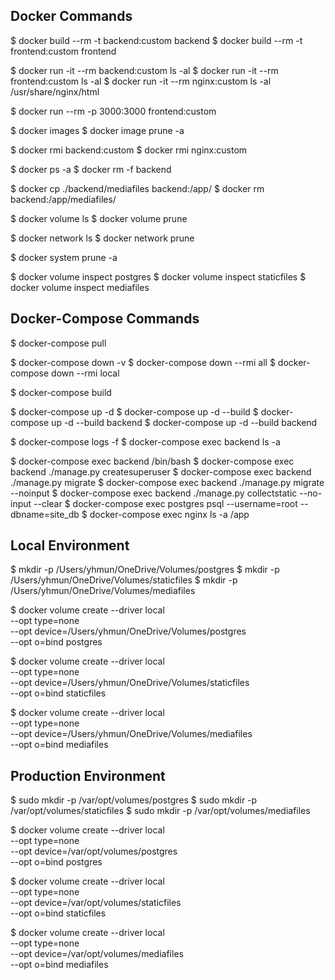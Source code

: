 ## Docker Commands
$ docker build --rm -t backend:custom backend
$ docker build --rm -t frontend:custom frontend

$ docker run -it --rm backend:custom ls -al
$ docker run -it --rm frontend:custom ls -al
$ docker run -it --rm nginx:custom ls -al /usr/share/nginx/html

$ docker run --rm -p 3000:3000 frontend:custom 

$ docker images
$ docker image prune -a

$ docker rmi backend:custom
$ docker rmi nginx:custom

$ docker ps -a
$ docker rm -f backend

$ docker cp ./backend/mediafiles backend:/app/
$ docker rm backend:/app/mediafiles/

$ docker volume ls
$ docker volume prune

$ docker network ls
$ docker network prune

$ docker system prune -a

$ docker volume inspect postgres
$ docker volume inspect staticfiles
$ docker volume inspect mediafiles

## Docker-Compose Commands
$ docker-compose pull

$ docker-compose down -v
$ docker-compose down --rmi all
$ docker-compose down --rmi local   

$ docker-compose build

$ docker-compose up -d
$ docker-compose up -d --build
$ docker-compose up -d --build backend
$ docker-compose up -d --build backend

$ docker-compose logs -f
$ docker-compose exec backend ls -a

$ docker-compose exec backend /bin/bash
$ docker-compose exec backend ./manage.py createsuperuser
$ docker-compose exec backend ./manage.py migrate
$ docker-compose exec backend ./manage.py migrate --noinput
$ docker-compose exec backend ./manage.py collectstatic --no-input --clear
$ docker-compose exec postgres psql --username=root --dbname=site_db
$ docker-compose exec nginx ls -a /app

## Local Environment
$ mkdir -p /Users/yhmun/OneDrive/Volumes/postgres
$ mkdir -p /Users/yhmun/OneDrive/Volumes/staticfiles
$ mkdir -p /Users/yhmun/OneDrive/Volumes/mediafiles

$ docker volume create --driver local \
    --opt type=none \
    --opt device=/Users/yhmun/OneDrive/Volumes/postgres \
    --opt o=bind postgres

$ docker volume create --driver local \
    --opt type=none \
    --opt device=/Users/yhmun/OneDrive/Volumes/staticfiles \
    --opt o=bind staticfiles

$ docker volume create --driver local \
    --opt type=none \
    --opt device=/Users/yhmun/OneDrive/Volumes/mediafiles \
    --opt o=bind mediafiles

## Production Environment
$ sudo mkdir -p /var/opt/volumes/postgres
$ sudo mkdir -p /var/opt/volumes/staticfiles
$ sudo mkdir -p /var/opt/volumes/mediafiles

$ docker volume create --driver local \
    --opt type=none \
    --opt device=/var/opt/volumes/postgres \
    --opt o=bind postgres

$ docker volume create --driver local \
    --opt type=none \
    --opt device=/var/opt/volumes/staticfiles \
    --opt o=bind staticfiles

$ docker volume create --driver local \
    --opt type=none \
    --opt device=/var/opt/volumes/mediafiles \
    --opt o=bind mediafiles

